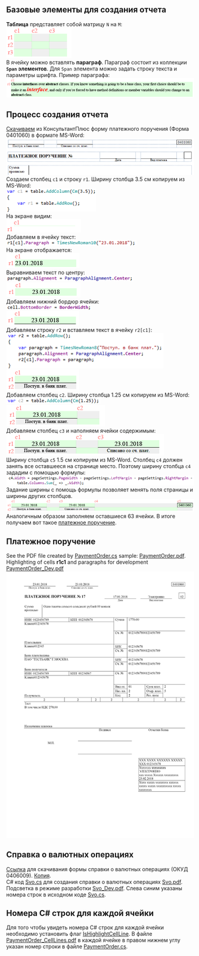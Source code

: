 ## Базовые элементы для создания отчета
**Таблица** представляет собой матрицу `N` на `M`:  
![Table.png](Files/Table.png?raw=true)  
В ячейку можно вставлять **параграф**. Параграф состоит из коллекции **`Span` элементов**. Для `Span` элемента можно задать строку текста и параметры шрифта. Пример параграфа:  
![Paragraph.png](Files/Paragraph.png?raw=true)  

## Процесс создания отчета
[Скачиваем](http://www.consultant.ru/document/cons_doc_LAW_32449/6f63e20bf8ca001d7abacf60b7b29c8dfd44d261/)
из КонсультантПлюс форму платежного поручения (Форма 0401060) в формате MS-Word:  
![PaymentOrderBlank.png](Files/PaymentOrderBlank.png?raw=true)  
Создаем столбец `c1` и строку `r1`. Ширину столбца 3.5 см копируем из MS-Word:  
![Code1.png](Files/Code1.png?raw=true)  
На экране видим:  
![r1.png](Files/r1.png?raw=true)  
Добавляем в ячейку текст:  
![Code2.png](Files/Code2.png?raw=true)  
На экране отображается:  
![r2.png](Files/r2.png?raw=true)  
Выравниваем текст по центру:  
![Code3.png](Files/Code3.png?raw=true)  
![r3.png](Files/r3.png?raw=true)  
Добавляем нижний бордюр ячейки:  
![Code4.png](Files/Code4.png?raw=true)  
![r4.png](Files/r4.png?raw=true)  
Добавляем строку `r2` и вставляем текст в ячейку `r2[c1]`:  
![Code5.png](Files/Code5.png?raw=true)  
![r5.png](Files/r5.png?raw=true)  
Добавляем столбец `c2`. Ширину столбца 1.25 см копируем из MS-Word:  
![Code6.png](Files/Code6.png?raw=true")  
![r6.png](Files/r6.png?raw=true")  
Добавляем столбец `c3` и наполняем ячейки содержимым:  
![r7.png](Files/r7.png?raw=true")  
Ширину столбца `c5` 1.5 см копируем из MS-Word. Столбец `c4` должен занять все оставшееся на странице место. Поэтому ширину столбца `c4` зададим с помощью формулы:  
![Code7.png](Files/Code7.png?raw=true)  
Задание ширины с помощь формулы позволяет менять поля страницы и ширины других столбцов.  
![r8.png](Files/r8.png?raw=true")  
Аналогичным образом заполняем оставшиеся 63 ячейки.
В итоге получаем вот такое 
[платежное поручение](Files/PaymentOrder_Dev.pdf?raw=true).

## Платежное поручение
See the PDF file created by
[PaymentOrder.cs](SharpLayout.Tests/PaymentOrder.cs)
sample:
[PaymentOrder.pdf](Files/PaymentOrder.pdf?raw=true).
Highlighting of cells **r1c1** and paragraphs for development
[PaymentOrder_Dev.pdf](Files/PaymentOrder_Dev.pdf?raw=true)
![PaymentOrder.pdf](Files/PaymentOrder.png?raw=true")

## Справка о валютных операциях
[Ссылка](http://www.consultant.ru/document/cons_doc_LAW_133766/8408aeb59bc953ca3bbce8a729e5a5dca3bd0705/)
для скачивания формы справки о валютных операциях (ОКУД 0406009).
[Копия](Files/LAW191272_0_20170628_171359.RTF).  
C# код [Svo.cs](SharpLayout.Tests/Svo.cs) для создания справки о валютных операциях
[Svo.pdf](Files/Svo.pdf?raw=true). Подсветка в режиме разработки [Svo_Dev.pdf](Files/Svo_Dev.pdf?raw=true). Слева синим указаны номера строк в исходном коде [Svo.cs](SharpLayout.Tests/Svo.cs).  

## Номера C# строк для каждой ячейки
Для того чтобы увидеть номера C# строк для каждой ячейки необходимо установить флаг [IsHighlightCellLine](SharpLayout/Document.cs#L19). В файле [PaymentOrder_CellLines.pdf](Files/PaymentOrder_CellLines.pdf?raw=true)  в каждой ячейке в правом нижнем углу указан номер строки в файле [PaymentOrder.cs](SharpLayout.Tests/PaymentOrder.cs).